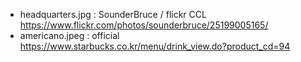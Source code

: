 - headquarters.jpg : SounderBruce / flickr CCL https://www.flickr.com/photos/sounderbruce/25199005165/
- americano.jpeg : official https://www.starbucks.co.kr/menu/drink_view.do?product_cd=94
